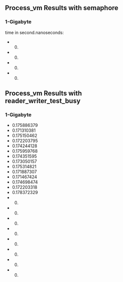
## Process_vm Results with semaphore

### 1-Gigabyte

time in second.nanoseconds:


- 0.
- 0.
- 0.
- 0.




## Process_vm Results with reader_writer_test_busy

### 1-Gigabyte

- 0.175886379
- 0.171310381
- 0.175150462
- 0.172203795
- 0.174244128
- 0.175959768
- 0.174351595
- 0.173050157
- 0.175314821
- 0.171887307
- 0.171467424
- 0.174698474
- 0.172203318
- 0.178372329
- 0.
- 0.
- 0.
- 0.
- 0.
- 0.
- 0.
- 0.

